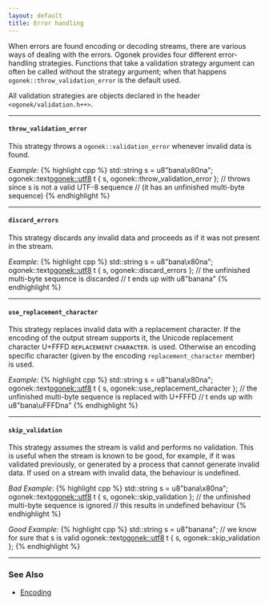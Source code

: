 ```yaml
---
layout: default
title: Error handling
---
```


When errors are found encoding or decoding streams, there are various ways of
dealing with the errors. Ogonek provides four different error-handling
strategies. Functions that take a validation strategy argument can often be
called without the strategy argument; when that happens
`ogonek::throw_validation_error` is the default used.

All validation strategies are objects declared in the header
`<ogonek/validation.h++>`.

---

#### `throw_validation_error`

This strategy throws a `ogonek::validation_error` whenever invalid data is
found.

*Example*:
{% highlight cpp %}
std::string s = u8"bana\x80na";
ogonek::text<ogonek::utf8> t { s, ogonek::throw_validation_error };
// throws since s is not a valid UTF-8 sequence
// (it has an unfinished multi-byte sequence)
{% endhighlight %}

---

#### `discard_errors`

This strategy discards any invalid data and proceeds as if it was not present in
the stream.

*Example*:
{% highlight cpp %}
std::string s = u8"bana\x80na";
ogonek::text<ogonek::utf8> t { s, ogonek::discard_errors };
// the unfinished multi-byte sequence is discarded
// t ends up with u8"banana"
{% endhighlight %}

---

#### `use_replacement_character`

This strategy replaces invalid data with a replacement character. If the
encoding of the output stream supports it, the Unicode replacement character
U+FFFD
&#640;&#7431;&#7448;&#671;&#7424;&#7428;&#7431;&#7437;&#7431;&#628;&#7451;
&#7428;&#668;&#7424;&#640;&#7424;&#7428;&#7451;&#7431;&#640;. is used. Otherwise
an encoding specific character (given by the encoding `replacement_character`
member) is used.

*Example*:
{% highlight cpp %}
std::string s = u8"bana\x80na";
ogonek::text<ogonek::utf8> t { s, ogonek::use_replacement_character };
// the unfinished multi-byte sequence is replaced with U+FFFD
// t ends up with u8"bana\uFFFDna"
{% endhighlight %}

---

#### `skip_validation`

This strategy assumes the stream is valid and performs no validation. This is
useful when the stream is known to be good, for example, if it was validated
previously, or generated by a process that cannot generate invalid data. If used
on a stream with invalid data, the behaviour is undefined.

*Bad Example*:
{% highlight cpp %}
std::string s = u8"bana\x80na";
ogonek::text<ogonek::utf8> t { s, ogonek::skip_validation };
// the unfinished multi-byte sequence is ignored
// this results in undefined behaviour
{% endhighlight %}

*Good Example*:
{% highlight cpp %}
std::string s = u8"banana"; // we know for sure that s is valid
ogonek::text<ogonek::utf8> t { s, ogonek::skip_validation };
{% endhighlight %}

---

### See Also

- [Encoding](encoding.html)

